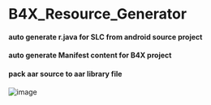 # B4X_Resource_Generator

#### auto generate r.java for SLC from android source project
#### auto generate Manifest content for B4X project
#### pack aar source to aar library file

![image](https://github.com/laomms/B4X_Resource_Generator/blob/master/gif.gif)  
